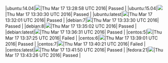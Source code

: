 |ubuntu:14.04|![](https://cdn.rawgit.com/Neilpang/letest/master/status/ubuntu-14.04.svg)|Thu Mar 17 13:28:58 UTC 2016| Passed |
|ubuntu:15.04|![](https://cdn.rawgit.com/Neilpang/letest/master/status/ubuntu-15.04.svg)|Thu Mar 17 13:30:30 UTC 2016| Passed |
|ubuntu:latest|![](https://cdn.rawgit.com/Neilpang/letest/master/status/ubuntu-latest.svg)|Thu Mar 17 13:32:01 UTC 2016| Passed |
|debian:7|![](https://cdn.rawgit.com/Neilpang/letest/master/status/debian-7.svg)|Thu Mar 17 13:33:30 UTC 2016| Passed |
|debian:8|![](https://cdn.rawgit.com/Neilpang/letest/master/status/debian-8.svg)|Thu Mar 17 13:35:02 UTC 2016| Passed |
|debian:latest|![](https://cdn.rawgit.com/Neilpang/letest/master/status/debian-latest.svg)|Thu Mar 17 13:36:31 UTC 2016| Passed |
|centos:5|![](https://cdn.rawgit.com/Neilpang/letest/master/status/centos-5.svg)|Thu Mar 17 13:37:25 UTC 2016| Failed |
|centos:6|![](https://cdn.rawgit.com/Neilpang/letest/master/status/centos-6.svg)|Thu Mar 17 13:39:01 UTC 2016| Passed |
|centos:7|![](https://cdn.rawgit.com/Neilpang/letest/master/status/centos-7.svg)|Thu Mar 17 13:40:21 UTC 2016| Failed |
|centos:latest|![](https://cdn.rawgit.com/Neilpang/letest/master/status/centos-latest.svg)|Thu Mar 17 13:41:50 UTC 2016| Passed |
|fedora:21|![](https://cdn.rawgit.com/Neilpang/letest/master/status/fedora-21.svg)|Thu Mar 17 13:43:26 UTC 2016| Passed |
